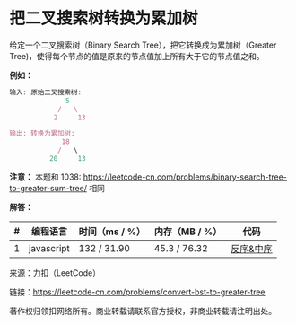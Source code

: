 # 把二叉搜索树转换为累加树

给定一个二叉搜索树（Binary Search Tree），把它转换成为累加树（Greater Tree)，使得每个节点的值是原来的节点值加上所有大于它的节点值之和。

**例如：**

``` javascript
输入: 原始二叉搜索树:
              5
            /   \
           2     13

输出: 转换为累加树:
             18
            /   \
          20     13
```

**注意：** 本题和 1038: https://leetcode-cn.com/problems/binary-search-tree-to-greater-sum-tree/ 相同


**解答：**

**#**|**编程语言**|**时间（ms / %）**|**内存（MB / %）**|**代码**
--|--|--|--|--
1|javascript|132 / 31.90|45.3 / 76.32|[反序&中序](./javascript/ac_v1.js)

来源：力扣（LeetCode）

链接：https://leetcode-cn.com/problems/convert-bst-to-greater-tree

著作权归领扣网络所有。商业转载请联系官方授权，非商业转载请注明出处。
